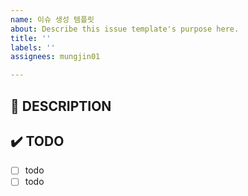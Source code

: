 ```yaml
---
name: 이슈 생성 템플릿
about: Describe this issue template's purpose here.
title: ''
labels: ''
assignees: mungjin01

---
```


## 📖 DESCRIPTION

## ✔️ TODO
- [ ] todo
- [ ] todo
